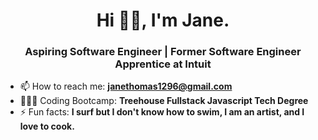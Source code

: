 <h1 align="center">Hi 👋🏽, I'm Jane.</h1>
<h3 align="center">Aspiring Software Engineer | Former Software Engineer Apprentice at Intuit </h3>

- 📫 How to reach me: **janethomas1296@gmail.com**
- 👩🏽‍💻 Coding Bootcamp: **Treehouse Fullstack Javascript Tech Degree**
- ⚡ Fun facts: **I surf but I don't know how to swim, I am an artist, and I love to cook.**

